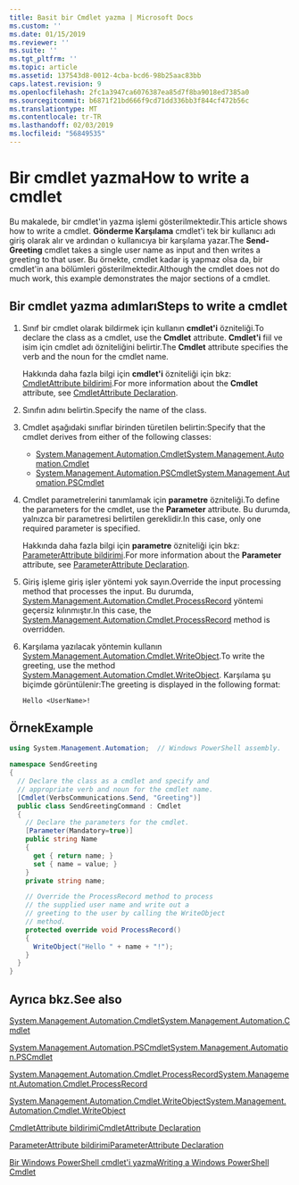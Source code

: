 ```yaml
---
title: Basit bir Cmdlet yazma | Microsoft Docs
ms.custom: ''
ms.date: 01/15/2019
ms.reviewer: ''
ms.suite: ''
ms.tgt_pltfrm: ''
ms.topic: article
ms.assetid: 137543d8-0012-4cba-bcd6-98b25aac83bb
caps.latest.revision: 9
ms.openlocfilehash: 2fc1a3947ca6076387ea85d7f8ba9018ed7385a0
ms.sourcegitcommit: b6871f21bd666f9cd71dd336bb3f844cf472b56c
ms.translationtype: MT
ms.contentlocale: tr-TR
ms.lasthandoff: 02/03/2019
ms.locfileid: "56849535"
---
```

# <a name="how-to-write-a-cmdlet"></a><span data-ttu-id="602c0-102">Bir cmdlet yazma</span><span class="sxs-lookup"><span data-stu-id="602c0-102">How to write a cmdlet</span></span>

<span data-ttu-id="602c0-103">Bu makalede, bir cmdlet'in yazma işlemi gösterilmektedir.</span><span class="sxs-lookup"><span data-stu-id="602c0-103">This article shows how to write a cmdlet.</span></span> <span data-ttu-id="602c0-104">**Gönderme Karşılama** cmdlet'i tek bir kullanıcı adı giriş olarak alır ve ardından o kullanıcıya bir karşılama yazar.</span><span class="sxs-lookup"><span data-stu-id="602c0-104">The **Send-Greeting** cmdlet takes a single user name as input and then writes a greeting to that user.</span></span> <span data-ttu-id="602c0-105">Bu örnekte, cmdlet kadar iş yapmaz olsa da, bir cmdlet'in ana bölümleri gösterilmektedir.</span><span class="sxs-lookup"><span data-stu-id="602c0-105">Although the cmdlet does not do much work, this example demonstrates the major sections of a cmdlet.</span></span>

## <a name="steps-to-write-a-cmdlet"></a><span data-ttu-id="602c0-106">Bir cmdlet yazma adımları</span><span class="sxs-lookup"><span data-stu-id="602c0-106">Steps to write a cmdlet</span></span>

1. <span data-ttu-id="602c0-107">Sınıf bir cmdlet olarak bildirmek için kullanın **cmdlet'i** özniteliği.</span><span class="sxs-lookup"><span data-stu-id="602c0-107">To declare the class as a cmdlet, use the **Cmdlet** attribute.</span></span> <span data-ttu-id="602c0-108">**Cmdlet'i** fiil ve isim için cmdlet adı özniteliğini belirtir.</span><span class="sxs-lookup"><span data-stu-id="602c0-108">The **Cmdlet** attribute specifies the verb and the noun for the cmdlet name.</span></span>

   <span data-ttu-id="602c0-109">Hakkında daha fazla bilgi için **cmdlet'i** özniteliği için bkz: [CmdletAttribute bildirimi](cmdlet-attribute-declaration.md).</span><span class="sxs-lookup"><span data-stu-id="602c0-109">For more information about the **Cmdlet** attribute, see [CmdletAttribute Declaration](cmdlet-attribute-declaration.md).</span></span>

2. <span data-ttu-id="602c0-110">Sınıfın adını belirtin.</span><span class="sxs-lookup"><span data-stu-id="602c0-110">Specify the name of the class.</span></span>

3. <span data-ttu-id="602c0-111">Cmdlet aşağıdaki sınıflar birinden türetilen belirtin:</span><span class="sxs-lookup"><span data-stu-id="602c0-111">Specify that the cmdlet derives from either of the following classes:</span></span>

   * [<span data-ttu-id="602c0-112">System.Management.Automation.Cmdlet</span><span class="sxs-lookup"><span data-stu-id="602c0-112">System.Management.Automation.Cmdlet</span></span>](/dotnet/api/System.Management.Automation.Cmdlet)
   * [<span data-ttu-id="602c0-113">System.Management.Automation.PSCmdlet</span><span class="sxs-lookup"><span data-stu-id="602c0-113">System.Management.Automation.PSCmdlet</span></span>](/dotnet/api/System.Management.Automation.PSCmdlet)

4. <span data-ttu-id="602c0-114">Cmdlet parametrelerini tanımlamak için **parametre** özniteliği.</span><span class="sxs-lookup"><span data-stu-id="602c0-114">To define the parameters for the cmdlet, use the **Parameter** attribute.</span></span> <span data-ttu-id="602c0-115">Bu durumda, yalnızca bir parametresi belirtilen gereklidir.</span><span class="sxs-lookup"><span data-stu-id="602c0-115">In this case, only one required parameter is specified.</span></span>

   <span data-ttu-id="602c0-116">Hakkında daha fazla bilgi için **parametre** özniteliği için bkz: [ParameterAttribute bildirimi](parameter-attribute-declaration.md).</span><span class="sxs-lookup"><span data-stu-id="602c0-116">For more information about the **Parameter** attribute, see [ParameterAttribute Declaration](parameter-attribute-declaration.md).</span></span>

5. <span data-ttu-id="602c0-117">Giriş işleme giriş işler yöntemi yok sayın.</span><span class="sxs-lookup"><span data-stu-id="602c0-117">Override the input processing method that processes the input.</span></span> <span data-ttu-id="602c0-118">Bu durumda, [System.Management.Automation.Cmdlet.ProcessRecord](/dotnet/api/System.Management.Automation.Cmdlet.ProcessRecord) yöntemi geçersiz kılınmıştır.</span><span class="sxs-lookup"><span data-stu-id="602c0-118">In this case, the [System.Management.Automation.Cmdlet.ProcessRecord](/dotnet/api/System.Management.Automation.Cmdlet.ProcessRecord) method is overridden.</span></span>

6. <span data-ttu-id="602c0-119">Karşılama yazılacak yöntemin kullanın [System.Management.Automation.Cmdlet.WriteObject](/dotnet/api/System.Management.Automation.Cmdlet.WriteObject).</span><span class="sxs-lookup"><span data-stu-id="602c0-119">To write the greeting, use the method [System.Management.Automation.Cmdlet.WriteObject](/dotnet/api/System.Management.Automation.Cmdlet.WriteObject).</span></span>
   <span data-ttu-id="602c0-120">Karşılama şu biçimde görüntülenir:</span><span class="sxs-lookup"><span data-stu-id="602c0-120">The greeting is displayed in the following format:</span></span>

   ```Output
   Hello <UserName>!
   ```

## <a name="example"></a><span data-ttu-id="602c0-121">Örnek</span><span class="sxs-lookup"><span data-stu-id="602c0-121">Example</span></span>

```csharp
using System.Management.Automation;  // Windows PowerShell assembly.

namespace SendGreeting
{
  // Declare the class as a cmdlet and specify and
  // appropriate verb and noun for the cmdlet name.
  [Cmdlet(VerbsCommunications.Send, "Greeting")]
  public class SendGreetingCommand : Cmdlet
  {
    // Declare the parameters for the cmdlet.
    [Parameter(Mandatory=true)]
    public string Name
    {
      get { return name; }
      set { name = value; }
    }
    private string name;

    // Override the ProcessRecord method to process
    // the supplied user name and write out a
    // greeting to the user by calling the WriteObject
    // method.
    protected override void ProcessRecord()
    {
      WriteObject("Hello " + name + "!");
    }
  }
}
```

## <a name="see-also"></a><span data-ttu-id="602c0-122">Ayrıca bkz.</span><span class="sxs-lookup"><span data-stu-id="602c0-122">See also</span></span>

[<span data-ttu-id="602c0-123">System.Management.Automation.Cmdlet</span><span class="sxs-lookup"><span data-stu-id="602c0-123">System.Management.Automation.Cmdlet</span></span>](/dotnet/api/System.Management.Automation.Cmdlet)

[<span data-ttu-id="602c0-124">System.Management.Automation.PSCmdlet</span><span class="sxs-lookup"><span data-stu-id="602c0-124">System.Management.Automation.PSCmdlet</span></span>](/dotnet/api/System.Management.Automation.PSCmdlet)

[<span data-ttu-id="602c0-125">System.Management.Automation.Cmdlet.ProcessRecord</span><span class="sxs-lookup"><span data-stu-id="602c0-125">System.Management.Automation.Cmdlet.ProcessRecord</span></span>](/dotnet/api/System.Management.Automation.Cmdlet.ProcessRecord)

[<span data-ttu-id="602c0-126">System.Management.Automation.Cmdlet.WriteObject</span><span class="sxs-lookup"><span data-stu-id="602c0-126">System.Management.Automation.Cmdlet.WriteObject</span></span>](/dotnet/api/System.Management.Automation.Cmdlet.WriteObject)

[<span data-ttu-id="602c0-127">CmdletAttribute bildirimi</span><span class="sxs-lookup"><span data-stu-id="602c0-127">CmdletAttribute Declaration</span></span>](cmdlet-attribute-declaration.md)

[<span data-ttu-id="602c0-128">ParameterAttribute bildirimi</span><span class="sxs-lookup"><span data-stu-id="602c0-128">ParameterAttribute Declaration</span></span>](parameter-attribute-declaration.md)

[<span data-ttu-id="602c0-129">Bir Windows PowerShell cmdlet'i yazma</span><span class="sxs-lookup"><span data-stu-id="602c0-129">Writing a Windows PowerShell Cmdlet</span></span>](writing-a-windows-powershell-cmdlet.md)
